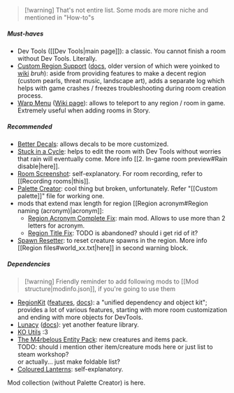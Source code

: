 > [!warning] That's not entire list. Some mods are more niche and mentioned in "How-to"s

##### Must-haves  
- Dev Tools ([[Dev Tools|main page]]): a classic. You cannot finish a room without Dev Tools. Literally.
- [Custom Region Support](https://steamcommunity.com/sharedfiles/filedetails/?id=2941565790) ([docs](https://github.com/Bro748/Custom-Regions/tree/dp-release), older version of which were yoinked to [wiki](https://rainworldmodding.miraheze.org/wiki/Custom_Regions_Support) *bruh*): aside from providing features to make a decent region (custom pearls, threat music, landscape art), adds a separate log which helps with game crashes / freezes troubleshooting during room creation process.   
- [Warp Menu](https://steamcommunity.com/sharedfiles/filedetails/?id=2920446893) ([Wiki page](https://rainworldmodding.miraheze.org/wiki/Warp)): allows to teleport to any region / room in game. Extremely useful when adding rooms in Story.

##### Recommended
- [Better Decals](https://steamcommunity.com/sharedfiles/filedetails/?id=3241776574): allows decals to be more customized.   
- [Stuck in a Cycle](https://steamcommunity.com/sharedfiles/filedetails/?id=3035801552): helps to edit the room with Dev Tools without worries that rain will eventually come. More info [[2. In-game room preview#Rain disable|here]].  
- [Room Screenshot](https://steamcommunity.com/sharedfiles/filedetails/?id=3125783486): self-explanatory. For room recording, refer to [[Recording rooms|this]].  
- [Palette Creator](https://steamcommunity.com/sharedfiles/filedetails/?id=2959458351): cool thing but broken, unfortunately. Refer "[[Custom palette]]" file for working one.  
- mods that extend max length for region [[Region acronym#Region naming (acronym)|acronym]]:
	- [Region Acronym Complete Fix](https://steamcommunity.com/sharedfiles/filedetails/?id=3412393061): main mod. Allows to use more than 2 letters for acronym.  
	- [Region Title Fix](https://steamcommunity.com/sharedfiles/filedetails/?id=2998885818): TODO is abandoned? should i get rid of it?  
- [Spawn Resetter](https://steamcommunity.com/sharedfiles/filedetails/?id=3232143310): to reset creature spawns in the region. More info [[Region files#world_xx.txt|here]] in second warning block.

##### Dependencies  
> [!warning] Friendly reminder to add following mods to [[Mod structure|modinfo.json]], if you're going to use them

- [RegionKit](https://steamcommunity.com/sharedfiles/filedetails/?id=2920439476) ([features](https://github.com/Rain-World-Modding/RegionKit/blob/main/README.md), [docs](https://github.com/Rain-World-Modding/RegionKit/tree/main/docs)): a "unified dependency and object kit"; provides a lot of various features, starting with more room customization and ending with more objects for DevTools.   
- [Lunacy](https://steamcommunity.com/sharedfiles/filedetails/?id=2930814260) ([docs](https://github.com/Nacu0021/Lunacy)): yet another feature library.  
- [KO Utils](https://steamcommunity.com/sharedfiles/filedetails/?id=3443204574) :3
- [The M4rbelous Entity Pack](https://steamcommunity.com/sharedfiles/filedetails/?id=3311812030): new creatures and items pack.  
TODO: should i mention other item/creature mods here or just list to steam workshop?  
or actually... just make foldable list?  
- [Coloured Lanterns](https://steamcommunity.com/sharedfiles/filedetails/?id=3401635588):  self-explanatory.  

  
Mod collection (without Palette Creator) is here. 